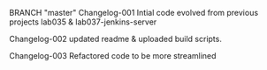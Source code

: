 BRANCH "master" 
Changelog-001
Intial code evolved from previous projects lab035 & lab037-jenkins-server

Changelog-002
updated readme & uploaded build scripts.

Changelog-003
Refactored code to be more streamlined


